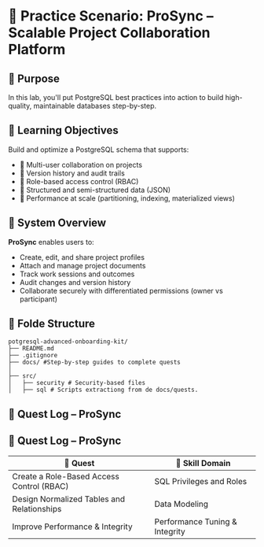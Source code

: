 # 🧠 Practice Scenario: ProSync – Scalable Project Collaboration Platform

## 🧭 Purpose
In this lab, you'll put PostgreSQL best practices into action to build high-quality, maintainable databases step-by-step.

## 🎯 Learning Objectives
Build and optimize a PostgreSQL schema that supports:

- 👥 Multi-user collaboration on projects
- 📝 Version history and audit trails
- 🔐 Role-based access control (RBAC)
- 🧩 Structured and semi-structured data (JSON)
- 🚀 Performance at scale (partitioning, indexing, materialized views)

## 🧱 System Overview
**ProSync** enables users to:

- Create, edit, and share project profiles
- Attach and manage project documents
- Track work sessions and outcomes
- Audit changes and version history
- Collaborate securely with differentiated permissions (owner vs participant)

## 📁 Folde Structure

```plaintext
potgresql-advanced-onboarding-kit/
├── README.md
├── .gitignore
├── docs/ #Step-by-step guides to complete quests
│
├── src/
│   ├── security # Security-based files
│   ├── sql # Scripts extractiong from de docs/quests.
```

## 🧩 Quest Log – ProSync

## 🧩 Quest Log – ProSync


| 🧩 Quest                                                   | 🧠 Skill Domain                  |
|------------------------------------------------------------|----------------------------------|
| Create a Role-Based Access Control (RBAC)                  | SQL Privileges and Roles         |
| Design Normalized Tables and Relationships                 | Data Modeling                    |
| Improve Performance & Integrity                            | Performance Tuning & Integrity   |

